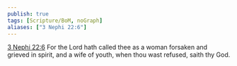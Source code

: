 ```yaml
---
publish: true
tags: [Scripture/BoM, noGraph]
aliases: ["3 Nephi 22:6"]
---
```

[3 Nephi 22:6](https://churchofjesuschrist.org/study/scriptures/bofm/3-ne/22?lang=eng&id=p6#p6) For the Lord hath called thee as a woman forsaken and grieved in spirit, and a wife of youth, when thou wast refused, saith thy God.
